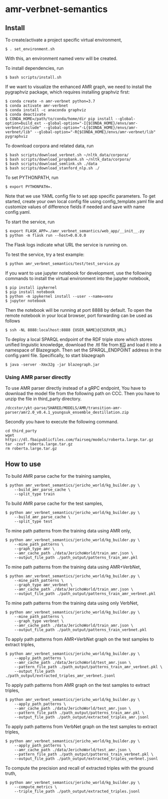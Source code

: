 # amr-verbnet-semantics

## Install
To create/activate a project specific virtual environment, 
```
$ . set_environment.sh
```
With this, an environment named venv will be created.

To install dependencies, run
```
$ bash scripts/install.sh
```

If we want to visualize the enhanced AMR graph, we need to install the pygraphviz package, which requires 
installing graphviz first:
```
$ conda create -n amr-verbnet python=3.7
$ conda activate amr-verbnet
$ conda install -c anaconda graphviz
$ conda deactivate
$ CONDA_HOME=/path/to/conda/home/dir pip install --global-option=build_ext --global-option="-I{$CONDA_HOME}/envs/amr-verbnet/include" --global-option="-L{$CONDA_HOME}/envs/amr-verbnet/lib" --global-option="-R{$CONDA_HOME}/envs/amr-verbnet/lib" pygraphviz
```

To download corpora and related data, run
```
$ bash scripts/download_verbnet.sh ~/nltk_data/corpora/
$ bash scripts/download_propbank.sh ~/nltk_data/corpora/
$ bash scripts/download_semlink.sh ./data
$ bash scripts/download_stanford_nlp.sh ./
```

To set PYTHONPATH, run
```
$ export PYTHONPATH=.
```

Note that we use YAML config file to set app specific parameters. To get started, create your own local config file using config_template.yaml file and customize values of difference fields if needed and save with name config.yaml.

To start the service, run
```
$ export FLASK_APP=./amr_verbnet_semantics/web_app/__init__.py
$ python -m flask run --host=0.0.0.0
```
The Flask logs indicate what URL the service is running on.

To test the service, try a test example:
```
$ python amr_verbnet_semantics/test/test_service.py
```

If you want to use jupyter notebook for development, use the following commands to install the virtual environment into the jupyter notebook,
```
$ pip install ipykernel
$ pip install notebook
$ python -m ipykernel install --user --name=venv
$ jupyter notebook
```
Then the notebook will be running at port 8888 by default. To open the remote notebook in your local browser, port forwarding can be used as follows
```
$ ssh -NL 8888:localhost:8888 {USER_NAME}@{SERVER_URL}
```

To deploy a local SPARQL endpoint of the RDF triple store which stores unified linguistic knowledge, download the .ttl file from [KG](https://github.com/CognitiveHorizons/AMR-CSLogic/tree/master/KG) and load it into a namespace of Blazegraph. Then set the SPARQL_ENDPOINT address in the config.yaml file.
Specifically, to start blazegraph
```
$ java -server -Xmx32g -jar blazegraph.jar
```

### Using AMR parser directly
To use AMR parser directly instead of a gRPC endpoint, You have to download the model file from the following path on CCC. Then you have to unzip the file in third_party directory.
```
/dccstor/ykt-parse/SHARED/MODELS/AMR/transition-amr-parser/amr2.0_v0.4.1_youngsuk_ensemble_destillation.zip
```

Secondly you have to execute the following command. 
```
cd third_party
wget https://dl.fbaipublicfiles.com/fairseq/models/roberta.large.tar.gz
tar -zxvf roberta.large.tar.gz
rm roberta.large.tar.gz
```



## How to use
To build AMR parse cache for the training samples,
```
$ python amr_verbnet_semantics/jericho_world/kg_builder.py \
    --build_amr_parse_cache \
    --split_type train 
```

To build AMR parse cache for the test samples,
```
$ python amr_verbnet_semantics/jericho_world/kg_builder.py \
    --build_amr_parse_cache \
    --split_type test 
```

To mine path patterns from the training data using AMR only,
```
$ python amr_verbnet_semantics/jericho_world/kg_builder.py \
    --mine_path_patterns \
    --graph_type amr \
    --amr_cache_path ./data/JerichoWorld/train_amr.json \
    --output_file_path ./path_output/patterns_train_amr.pkl 
```

To mine path patterns from the training data using AMR+VerbNet,
```
$ python amr_verbnet_semantics/jericho_world/kg_builder.py \
    --mine_path_patterns \
    --graph_type amr_verbnet \
    --amr_cache_path ./data/JerichoWorld/train_amr.json \
    --output_file_path ./path_output/patterns_train_amr_verbnet.pkl 
```

To mine path patterns from the training data using only VerbNet,
```
$ python amr_verbnet_semantics/jericho_world/kg_builder.py \
    --mine_path_patterns \
    --graph_type verbnet \
    --amr_cache_path ./data/JerichoWorld/train_amr.json \
    --output_file_path ./path_output/patterns_train_verbnet.pkl 
```

To apply path patterns from AMR+VerbNet graph on the test samples to extract triples,
```
$ python amr_verbnet_semantics/jericho_world/kg_builder.py \
    --apply_path_patterns \
    --amr_cache_path ./data/JerichoWorld/test_amr.json \
    --pattern_file_path ./path_output/patterns_train_amr_verbnet.pkl \
    --output_file_path ./path_output/extracted_triples_amr_verbnet.jsonl
```

To apply path patterns from AMR graph on the test samples to extract triples,
```
$ python amr_verbnet_semantics/jericho_world/kg_builder.py \
    --apply_path_patterns \
    --amr_cache_path ./data/JerichoWorld/test_amr.json \
    --pattern_file_path ./path_output/patterns_train_amr.pkl \
    --output_file_path ./path_output/extracted_triples_amr.jsonl
```

To apply path patterns from VerbNet graph on the test samples to extract triples,
```
$ python amr_verbnet_semantics/jericho_world/kg_builder.py \
    --apply_path_patterns \
    --amr_cache_path ./data/JerichoWorld/test_amr.json \
    --pattern_file_path ./path_output/patterns_train_verbnet.pkl \
    --output_file_path ./path_output/extracted_triples_verbnet.jsonl
```

To compute the precision and recall of extracted triples with the ground truth,
```
$ python amr_verbnet_semantics/jericho_world/kg_builder.py \
    --compute_metrics \
    --triple_file_path ./path_output/extracted_triples.jsonl
```

